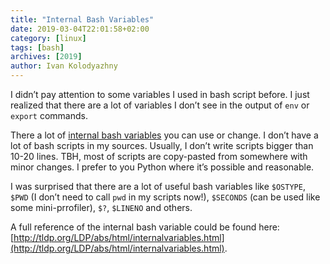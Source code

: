 ```yaml
---
title: "Internal Bash Variables"
date: 2019-03-04T22:01:58+02:00
category: [linux]
tags: [bash]
archives: [2019]
author: Ivan Kolodyazhny
---
```


I didn’t pay attention to some variables I used in bash script before. I just
realized that there are a lot of variables I don’t see in the output of `env`
or `export` commands.

There a lot of
[internal bash variables](http://tldp.org/LDP/abs/html/internalvariables.html)
you can use or change. I don’t have a lot of bash scripts in my sources.
Usually, I don’t write scripts bigger than 10-20 lines. TBH, most of scripts
are copy-pasted from somewhere with minor changes. I prefer to you Python where
it’s possible and reasonable.

I was surprised that there are a lot of useful bash variables like `$OSTYPE`,
`$PWD` (I don’t need to call `pwd` in my scripts now!), `$SECONDS` (can be used
like some mini-prrofiler), `$?`, `$LINENO` and others.

A full reference of the internal bash variable could be found here:
[http://tldp.org/LDP/abs/html/internalvariables.html](http://tldp.org/LDP/abs/html/internalvariables.html).
